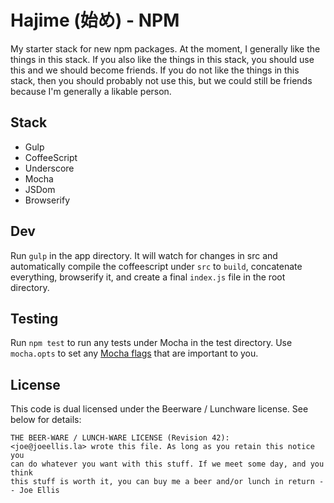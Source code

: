 # Hajime (始め) - NPM

My starter stack for new npm packages.   At the moment, I generally like the things in this stack. If you also like the things in this stack, you should use this and we should become friends. If you do not like the things in this stack, then you should probably not use this, but we could still be friends because I'm generally a likable person.

## Stack
- Gulp
- CoffeeScript
- Underscore
- Mocha
- JSDom
- Browserify

## Dev

Run `gulp` in the app directory.  It will watch for changes in src and automatically compile the coffeescript under `src` to `build`, concatenate everything, browserify it, and create a final `index.js` file in the root directory.

## Testing
Run `npm test` to run any tests under Mocha in the test directory.  Use `mocha.opts` to set any [Mocha flags](http://visionmedia.github.io/mocha/#usage) that are important to you.

## License

This code is dual licensed under the Beerware / Lunchware license.  See below for details:

    THE BEER-WARE / LUNCH-WARE LICENSE (Revision 42):
    <joe@joeellis.la> wrote this file. As long as you retain this notice you
    can do whatever you want with this stuff. If we meet some day, and you think
    this stuff is worth it, you can buy me a beer and/or lunch in return -- Joe Ellis
